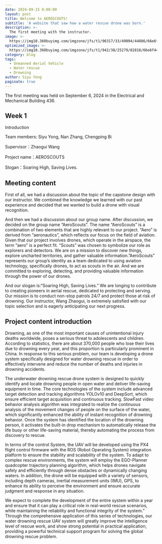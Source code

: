 ```yaml
---
date: 2024-09-15 8:00:00
layout: post
title: Welcome to AEROSCOUTS!
subtitle: 'A website that saw how a water rescue drone was born.'
description: >-
  The first meeting with the instructor.
image: >-
  https://img10.360buyimg.com/imgzone/jfs/t1/96317/33/49094/44086/66e6f423F57e7535b/bf1dab9c48542aca.png
optimized_image: >-
  https://img10.360buyimg.com/imgzone/jfs/t1/942/38/25279/82818/66e6f44aF5ffb2a86/e0733ae022abbc84.png
category: blog
tags:
  - Unmanned Aerial Vehicle
  - Water rescue
  - Drowning
author: Siyu Yong
paginate: true
---
```

The first meeting was held on September 6, 2024 in the Electrical and Mechanical Building 436.


## Week 1

Introduction

Team members: Siyu Yong, Nan Zhang, Chengping Bi

Supervisor：Zhaogui Wang

Project name：AEROSCOUTS

Slogan：Soaring High, Saving Lives.

## Meeting content
First of all, we had a discussion about the topic of the capstone design with our instructor. We combined the knowledge we learned with our past experience and decided that we wanted to build a drone with visual recognition.

And then we had a discussion about our group name. After discussion, we decided on the group name “AeroScouts”. The name “AeroScouts” is a combination of two elements that are highly relevant to our project. “Aero” is derived from “aeronautics”, which reflects our focus on the field of aviation. Given that our project involves drones, which operate in the airspace, the term “aero” is a perfect fit. “Scouts” was chosen to symbolize our role as explorers and detectors. We are on a mission to discover new things, explore uncharted territories, and gather valuable information.”AeroScouts” represents our group’s identity as a team dedicated to using aviation technology, specifically drones, to act as scouts in the air. And we are committed to exploring, detecting, and providing valuable information through the power of our drones.

And our slogan is:“Soaring High, Saving Lives.” We are longing to contribute to creating pioneers in aerial rescue, dedicated to protecting and serving. Our mission is to conduct non-stop patrols 24/7 and protect those at risk of drowning. Our instructor, Wang Zhaogui, is extremely satisfied with our topic selection and is eagerly anticipating our next progress.

## Project content introduction
Drowning, as one of the most important causes of unintentional injury deaths worldwide, poses a serious threat to adolescents and children. According to statistics, there are about 370,000 people who lose their lives due to drowning every year, and this proportion is particularly prominent in China. In response to this serious problem, our team is developing a drone system specifically designed for water drowning rescue in order to effectively intervene and reduce the number of deaths and injuries in drowning accidents.

The underwater drowning rescue drone system is designed to quickly identify and locate drowning people in open water and deliver life-saving equipment in time. The core technologies of the system include advanced target detection and tracking algorithms YOLOv10 and DeepSort, which ensure efficient target acquisition and continuous tracking. SlowFast video behavior analysis algorithm was integrated to realize the continuous analysis of the movement changes of people on the surface of the water, which significantly enhanced the ability of instant recognition of drowning behavior. Once the system has identified the location of the drowning person, it activates the built-in drop mechanism to automatically release the life buoy or other life-saving material, thereby automating the process from discovery to rescue.

In terms of the control System, the UAV will be developed using the PX4 flight control firmware with the ROS (Robot Operating System) integration platform to ensure the stability and scalability of the system. To adapt to complex rescue environments, the system will employ the EGO-Planner quadcopter trajectory planning algorithm, which helps drones navigate safely and efficiently through dense obstacles or dynamically changing waters. In addition, the drone will be equipped with a variety of sensors, including depth cameras, inertial measurement units (IMU), GPS, to enhance its ability to perceive the environment and ensure accurate judgment and response in any situation.

We expect to complete the development of the entire system within a year and ensure that it can play a critical role in real-world rescue scenarios, while maintaining the reliability and functional integrity of the system.” Through the comprehensive application of this series of technologies, our water drowning rescue UAV system will greatly improve the intelligence level of rescue work, and show strong potential in practical application, providing a powerful technical support program for solving the global drowning rescue problem.

